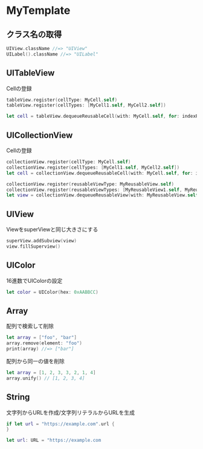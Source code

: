 # MyTemplate

## クラス名の取得

```usage.swift
UIView.className //=> "UIView"
UILabel().className //=> "UILabel"
```



## UITableView

Cellの登録

```swift
tableView.register(cellType: MyCell.self)
tableView.register(cellTypes: [MyCell1.self, MyCell2.self])

let cell = tableView.dequeueReusableCell(with: MyCell.self, for: indexPath)
```



## UICollectionView

Cellの登録

```swift
collectionView.register(cellType: MyCell.self)
collectionView.register(cellTypes: [MyCell1.self, MyCell2.self])
let cell = collectionView.dequeueReusableCell(with: MyCell.self, for: indexPath)

collectionView.register(reusableViewType: MyReusableView.self)
collectionView.register(reusableViewTypes: [MyReusableView1.self, MyReusableView2.self])
let view = collectionView.dequeueReusableView(with: MyReusableView.self, for: indexPath)
```



## UIView

ViewをsuperViewと同じ大きさにする

```swift
superView.addSubview(view)
view.fillSuperview()
```



## UIColor

16進数でUIColorの設定

```swift
let color = UIColor(hex: 0xAABBCC)
```



## Array

配列で検索して削除

```swift
let array = ["foo", "bar"]
array.remove(element: "foo")
print(array) //=> ["bar"]
```



配列から同一の値を削除

```swift
let array = [1, 2, 3, 3, 2, 1, 4]
array.unify() // [1, 2, 3, 4]
```



## String

文字列からURLを作成/文字列リテラルからURLを生成

```swift
if let url = "https://example.com".url {
}

let url: URL = "https://example.com
```



